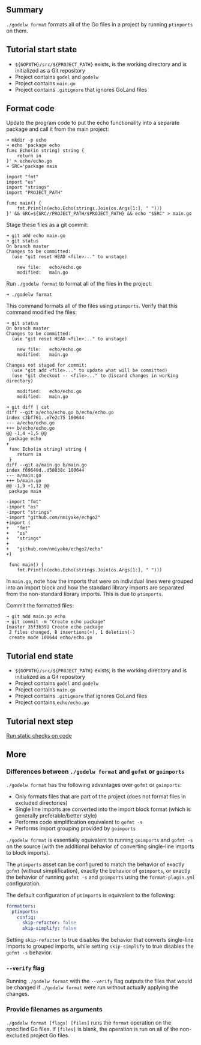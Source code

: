 Summary
-------
`./godelw format` formats all of the Go files in a project by running `ptimports` on them.

Tutorial start state
--------------------
* `${GOPATH}/src/${PROJECT_PATH}` exists, is the working directory and is initialized as a Git repository
* Project contains `godel` and `godelw`
* Project contains `main.go`
* Project contains `.gitignore` that ignores GoLand files

Format code
-----------
Update the program code to put the echo functionality into a separate package and call it from the main project:

```
➜ mkdir -p echo
➜ echo 'package echo
func Echo(in string) string {
	return in
}' > echo/echo.go
➜ SRC='package main

import "fmt"
import "os"
import "strings"
import "PROJECT_PATH"

func main() {
	fmt.Println(echo.Echo(strings.Join(os.Args[1:], " ")))
}' && SRC=${SRC//PROJECT_PATH/$PROJECT_PATH} && echo "$SRC" > main.go
```

Stage these files as a git commit:

```
➜ git add echo main.go
➜ git status
On branch master
Changes to be committed:
  (use "git reset HEAD <file>..." to unstage)

	new file:   echo/echo.go
	modified:   main.go

```

Run `./godelw format` to format all of the files in the project:

```
➜ ./godelw format
```

This command formats all of the files using `ptimports`. Verify that this command modified the files:

```
➜ git status
On branch master
Changes to be committed:
  (use "git reset HEAD <file>..." to unstage)

	new file:   echo/echo.go
	modified:   main.go

Changes not staged for commit:
  (use "git add <file>..." to update what will be committed)
  (use "git checkout -- <file>..." to discard changes in working directory)

	modified:   echo/echo.go
	modified:   main.go

➜ git diff | cat
diff --git a/echo/echo.go b/echo/echo.go
index c3bf761..e7e2c75 100644
--- a/echo/echo.go
+++ b/echo/echo.go
@@ -1,4 +1,5 @@
 package echo
+
 func Echo(in string) string {
 	return in
 }
diff --git a/main.go b/main.go
index f69640d..d58038c 100644
--- a/main.go
+++ b/main.go
@@ -1,9 +1,12 @@
 package main
 
-import "fmt"
-import "os"
-import "strings"
-import "github.com/nmiyake/echgo2"
+import (
+	"fmt"
+	"os"
+	"strings"
+
+	"github.com/nmiyake/echgo2/echo"
+)
 
 func main() {
 	fmt.Println(echo.Echo(strings.Join(os.Args[1:], " ")))
```

In `main.go`, note how the imports that were on individual lines were grouped into an import block and how the standard
library imports are separated from the non-standard library imports. This is due to `ptimports`.

Commit the formatted files:

```
➜ git add main.go echo
➜ git commit -m "Create echo package"
[master 35f3b39] Create echo package
 2 files changed, 8 insertions(+), 1 deletion(-)
 create mode 100644 echo/echo.go
```

Tutorial end state
------------------
* `${GOPATH}/src/${PROJECT_PATH}` exists, is the working directory and is initialized as a Git repository
* Project contains `godel` and `godelw`
* Project contains `main.go`
* Project contains `.gitignore` that ignores GoLand files
* Project contains `echo/echo.go`

Tutorial next step
------------------
[Run static checks on code](https://github.com/palantir/godel/wiki/Check)

More
----
### Differences between `./godelw format` and `gofmt` or `goimports`
`./godelw format` has the following advantages over `gofmt` or `goimports`:

* Only formats files that are part of the project (does not format files in excluded directories)
* Single line imports are converted into the import block format (which is generally preferable/better style)
* Performs code simplification equivalent to `gofmt -s`
* Performs import grouping provided by `goimports`

`./godelw format` is essentially equivalent to running `goimports` and `gofmt -s` on the source (with the additional
behavior of converting single-line imports to block imports).

The `ptimports` asset can be configured to match the behavior of exactly `gofmt` (without simplification), exactly the
behavior of `goimports`, or exactly the behavior of running `gofmt -s` and `goimports` using the `format-plugin.yml`
configuration.

The default configuration of `ptimports` is equivalent to the following:

```yaml
formatters:
  ptimports:
    config:
      skip-refactor: false
      skip-simplify: false
```

Setting `skip-refactor` to true disables the behavior that converts single-line imports to grouped imports, while
setting `skip-simplify` to true disables the `gofmt -s` behavior.

### `--verify` flag
Running `./godelw format` with the `--verify` flag outputs the files that would be changed if `./godelw format` were
run without actually applying the changes.

### Provide filenames as arguments
`./godelw format [flags] [files]` runs the `format` operation on the specified Go files. If `[files]` is blank, the
operation is run on all of the non-excluded project Go files.
